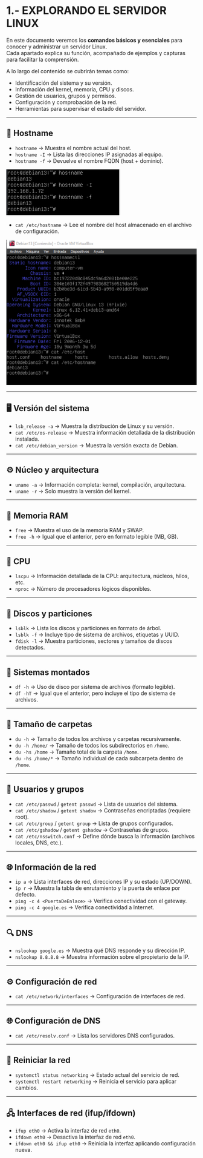 # 1.- EXPLORANDO EL SERVIDOR LINUX

En este documento veremos los **comandos básicos y esenciales** para conocer y administrar un servidor Linux.  
Cada apartado explica su función, acompañado de ejemplos y capturas para facilitar la comprensión.  

A lo largo del contenido se cubrirán temas como:  

- Identificación del sistema y su versión.  
- Información del kernel, memoria, CPU y discos.  
- Gestión de usuarios, grupos y permisos.  
- Configuración y comprobación de la red.  
- Herramientas para supervisar el estado del servidor.
  
---

## 🔖 Hostname
- `hostname` -> Muestra el nombre actual del host.  
- `hostname -I` -> Lista las direcciones IP asignadas al equipo.  
- `hostname -f` -> Devuelve el nombre FQDN (host + dominio).

![host](/img/hostname.png)
   
- `cat /etc/hostname` -> Lee el nombre del host almacenado en el archivo de configuración.  

![host](/img/hostname2.png)

---

## 🖥️ Versión del sistema
- `lsb_release -a` -> Muestra la distribución de Linux y su versión.  
- `cat /etc/os-release` -> Muestra información detallada de la distribución instalada.  
- `cat /etc/debian_version` -> Muestra la versión exacta de Debian.  

---

## ⚙️ Núcleo y arquitectura
- `uname -a` -> Información completa: kernel, compilación, arquitectura.  
- `uname -r` -> Solo muestra la versión del kernel.  

---

## 🧠 Memoria RAM
- `free` -> Muestra el uso de la memoria RAM y SWAP.  
- `free -h` -> Igual que el anterior, pero en formato legible (MB, GB).  

---

## 💨 CPU
- `lscpu` -> Información detallada de la CPU: arquitectura, núcleos, hilos, etc.  
- `nproc` -> Número de procesadores lógicos disponibles.  

---

## 💽 Discos y particiones
- `lsblk` -> Lista los discos y particiones en formato de árbol.  
- `lsblk -f` -> Incluye tipo de sistema de archivos, etiquetas y UUID.  
- `fdisk -l` -> Muestra particiones, sectores y tamaños de discos detectados.  

---

## 📂 Sistemas montados
- `df -h` -> Uso de disco por sistema de archivos (formato legible).  
- `df -hT` -> Igual que el anterior, pero incluye el tipo de sistema de archivos.  

---

## 📁 Tamaño de carpetas
- `du -h` -> Tamaño de todos los archivos y carpetas recursivamente.  
- `du -h /home/` -> Tamaño de todos los subdirectorios en `/home`.  
- `du -hs /home` -> Tamaño total de la carpeta `/home`.  
- `du -hs /home/*` -> Tamaño individual de cada subcarpeta dentro de `/home`.  

---

## 👥 Usuarios y grupos
- `cat /etc/passwd` / `getent passwd` -> Lista de usuarios del sistema.  
- `cat /etc/shadow` / `getent shadow` -> Contraseñas encriptadas (requiere root).  
- `cat /etc/group` / `getent group` -> Lista de grupos configurados.  
- `cat /etc/gshadow` / `getent gshadow` -> Contraseñas de grupos.  
- `cat /etc/nsswitch.conf` -> Define dónde busca la información (archivos locales, DNS, etc.).  

---

## 🌐 Información de la red
- `ip a` -> Lista interfaces de red, direcciones IP y su estado (UP/DOWN).  
- `ip r` -> Muestra la tabla de enrutamiento y la puerta de enlace por defecto.  
- `ping -c 4 <PuertaDeEnlace>` -> Verifica conectividad con el gateway.  
- `ping -c 4 google.es` -> Verifica conectividad a Internet.  

---

## 🔍 DNS
- `nslookup google.es` -> Muestra qué DNS responde y su dirección IP.  
- `nslookup 8.8.8.8` -> Muestra información sobre el propietario de la IP.  

---

## ⚙️ Configuración de red
- `cat /etc/network/interfaces` -> Configuración de interfaces de red.  

---

## 🌐 Configuración de DNS
- `cat /etc/resolv.conf` -> Lista los servidores DNS configurados.  

---

## 🔄 Reiniciar la red
- `systemctl status networking` -> Estado actual del servicio de red.  
- `systemctl restart networking` -> Reinicia el servicio para aplicar cambios.  

---

## 🖧 Interfaces de red (ifup/ifdown)
- `ifup eth0` -> Activa la interfaz de red `eth0`.  
- `ifdown eth0` -> Desactiva la interfaz de red `eth0`.  
- `ifdown eth0 && ifup eth0` -> Reinicia la interfaz aplicando configuración nueva.  
